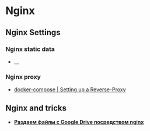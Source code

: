 # Nginx


## Nginx Settings

### Nginx static data
- __

### Nginx proxy
- [docker-compose | Setting up a Reverse-Proxy](https://dev.to/domysee/setting-up-a-reverse-proxy-with-nginx-and-docker-compose-29jg)

## Nginx and tricks
- [**Раздаем файлы с Google Drive посредством nginx**](https://habr.com/ru/post/460685/)

